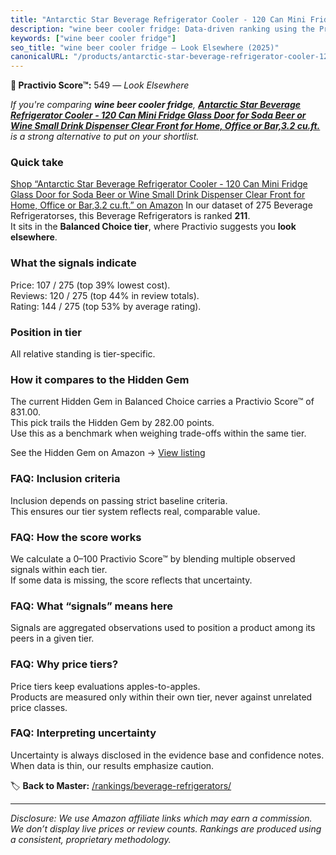```yaml
---
title: "Antarctic Star Beverage Refrigerator Cooler - 120 Can Mini Fridge Glass Door for Soda Beer or Wine Small Drink Dispenser Clear Front for Home, Office or Bar,3.2 cu.ft."
description: "wine beer cooler fridge: Data-driven ranking using the Practivio Score™. Positioned by quality, value, demand, findability, momentum."
keywords: ["wine beer cooler fridge"]
seo_title: "wine beer cooler fridge — Look Elsewhere (2025)"
canonicalURL: "/products/antarctic-star-beverage-refrigerator-cooler-120-can-mini-fridge-glass-door-for-soda-beer-or-wine-small-drink-dispenser-clear-front-for-home-office-or-bar32-cuft-B08V8S4625/"
---
```


**🚫 Practivio Score™:** 549 — _Look Elsewhere_


*If you're comparing **wine beer cooler fridge**, **[Antarctic Star Beverage Refrigerator Cooler - 120 Can Mini Fridge Glass Door for Soda Beer or Wine Small Drink Dispenser Clear Front for Home, Office or Bar,3.2 cu.ft.](https://www.amazon.com/dp/B08V8S4625?tag=practivio-20)** is a strong alternative to put on your shortlist.*
### Quick take
[Shop “Antarctic Star Beverage Refrigerator Cooler - 120 Can Mini Fridge Glass Door for Soda Beer or Wine Small Drink Dispenser Clear Front for Home, Office or Bar,3.2 cu.ft.” on Amazon](https://www.amazon.com/dp/B08V8S4625?tag=practivio-20)
In our dataset of 275 Beverage Refrigeratorses, this Beverage Refrigerators is ranked **211**.  
It sits in the **Balanced Choice tier**, where Practivio suggests you **look elsewhere**.

### What the signals indicate
Price: 107 / 275 (top 39% lowest cost).  
Reviews: 120 / 275 (top 44% in review totals).  
Rating: 144 / 275 (top 53% by average rating).  

### Position in tier
All relative standing is tier-specific.

### How it compares to the Hidden Gem
The current Hidden Gem in Balanced Choice carries a Practivio Score™ of 831.00.  
This pick trails the Hidden Gem by 282.00 points.  
Use this as a benchmark when weighing trade-offs within the same tier.  

See the Hidden Gem on Amazon → [View listing](https://www.amazon.com/dp/B0786TJC33?tag=practivio-20)

### FAQ: Inclusion criteria
Inclusion depends on passing strict baseline criteria.  
This ensures our tier system reflects real, comparable value.

### FAQ: How the score works
We calculate a 0–100 Practivio Score™ by blending multiple observed signals within each tier.  
If some data is missing, the score reflects that uncertainty.

### FAQ: What “signals” means here
Signals are aggregated observations used to position a product among its peers in a given tier.

### FAQ: Why price tiers?
Price tiers keep evaluations apples-to-apples.  
Products are measured only within their own tier, never against unrelated price classes.

### FAQ: Interpreting uncertainty
Uncertainty is always disclosed in the evidence base and confidence notes.  
When data is thin, our results emphasize caution.


🏷️ **Back to Master:** [/rankings/beverage-refrigerators/](/rankings/beverage-refrigerators/)

---
_Disclosure: We use Amazon affiliate links which may earn a commission. We don’t display live prices or review counts. Rankings are produced using a consistent, proprietary methodology._
